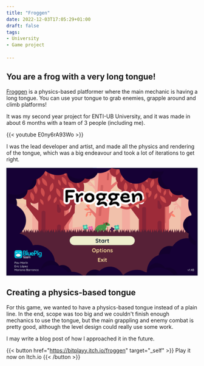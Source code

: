 ```yaml
---
title: "Froggen"
date: 2022-12-03T17:05:29+01:00
draft: false
tags:
- University
- Game project

---
```


## You are a frog with a very long tongue!

[Froggen](https://bitplayy.itch.io/froggen) is a physics-based platformer where the main mechanic is having a long tongue.
You can use your tongue to grab enemies, grapple around and climb platforms!

It was my second year project for ENTI-UB University, and it was made in about 6 months
with a team of 3 people (including me).

{{< youtube E0ny6rA93Wo >}}

I was the lead developer and artist, and made all the physics and rendering of the
tongue, which was a big endeavour and took a lot of iterations to get right.

![Froggen title screen](title_screen.png)

## Creating a physics-based tongue

For this game, we wanted to have a physics-based tongue instead of a plain line.
In the end, scope was too big and we couldn't finish enough mechanics to use the tongue,
but the main grappling and enemy combat is pretty good, although the level design
could really use some work.

I may write a blog post of how I approached it in the future.

{{< button href="https://bitplayy.itch.io/froggen" target="_self" >}}
Play it now on Itch.io
{{< /button >}}